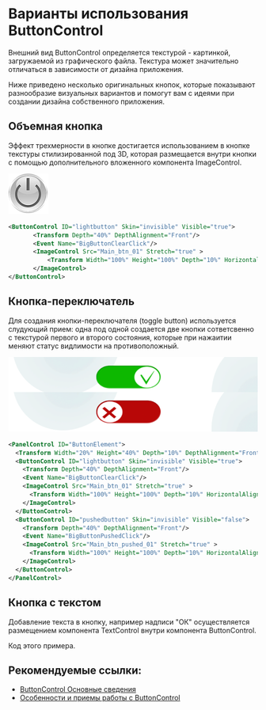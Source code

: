 # Варианты использования ButtonControl 

Внешний вид ButtonControl определяется текстурой - картинкой, загружаемой из графического файла.
Текстура может значительно отличаться в зависимости от дизайна приложения.

Ниже приведено несколько оригинальных кнопок, которые показывают
разнообразие визуальных вариантов и помогут вам с идеями при создании дизайна собственного приложения.

## Объемная кнопка

Эффект трехмерности в кнопке достигается использованием в кнопке текстуры стилизированной под 3D, которая размещается внутри кнопки с помощью дополнительного вложенного компонента ImageControl.

![](Screenshots/volume_button.png)

```xml
<ButtonControl ID="lightbutton" Skin="invisible" Visible="true">
       <Transform Depth="40%" DepthAlignment="Front"/>
       <Event Name="BigButtonClearClick"/>
       <ImageControl Src="Main_btn_01" Stretch="true" >
           <Transform Width="100%" Height="100%" Depth="10%" HorizontalAlignment="Center"/>
       </ImageControl>
</ButtonControl>
```

## Кнопка-переключатель

Для создания кнопки-переключателя (toggle button) используется слудующий прием: одна под одной создается две кнопки сответсвенно с текстурой первого и второго состояния, которые при нажаитии меняют статус видлимости на противоположный. 

![](Screenshots/buttoncontrol_toggle_button.png)



```xml
<PanelControl ID="ButtonElement">
  <Transform Width="20%" Height="40%" Depth="10%" DepthAlignment="Front" HorizontalAlignment="Center" VerticalAlignment="Center" Margin="0% 0% 15% 0%"/>
  <ButtonControl ID="lightbutton" Skin="invisible" Visible="true">
    <Transform Depth="40%" DepthAlignment="Front"/>
    <Event Name="BigButtonClearClick"/>
    <ImageControl Src="Main_btn_01" Stretch="true" >
      <Transform Width="100%" Height="100%" Depth="10%" HorizontalAlignment="Center"/>
    </ImageControl>
  </ButtonControl>
  <ButtonControl ID="pushedbutton" Skin="invisible" Visible="false">
    <Transform Depth="40%" DepthAlignment="Front"/>
    <Event Name="BigButtonPushedClick"/>
    <ImageControl Src="Main_btn_pushed_01" Stretch="true" >
      <Transform Width="100%" Height="100%" Depth="10%" HorizontalAlignment="Center"/>
    </ImageControl>
  </ButtonControl>
</PanelControl>
```

## Кнопка с текстом

Добавление текста в кнопку, например надписи "ОК" осуществляется размещением компонента TextControl внутри компонента ButtonControl.

Код этого примера.



## Рекомендуемые ссылки:

- [ButtonControl Основные сведения](README.md)
- [Особенности и приемы работы с ButtonControl](README_hints.md)